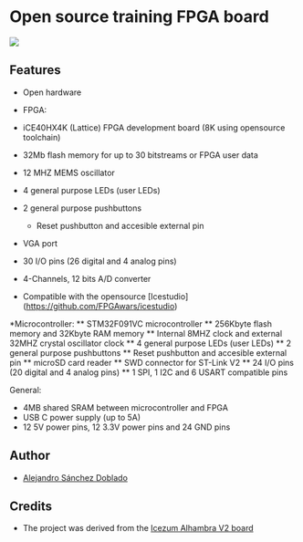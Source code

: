 # Open source training FPGA board


![](https://github.com/asdoblado96/TFG_2020_ASD/blob/master/Documentaci%C3%B3n/3dfinal.jpg)

## Features

* Open hardware

* FPGA:
* iCE40HX4K (Lattice) FPGA development board (8K using opensource toolchain)
* 32Mb flash memory for up to 30 bitstreams or FPGA user data
* 12 MHZ MEMS oscillator 
* 4 general purpose LEDs (user LEDs)
* 2 general purpose pushbuttons
    * Reset pushbutton and accesible external pin
* VGA port
* 30 I/O pins (26 digital and 4 analog pins)
* 4-Channels, 12 bits A/D converter
* Compatible with the opensource [Icestudio] (https://github.com/FPGAwars/icestudio)

*Microcontroller:
** STM32F091VC microcontroller
** 256Kbyte flash memory and 32Kbyte RAM memory
** Internal 8MHZ clock and external 32MHZ crystal oscillator clock
** 4 general purpose LEDs (user LEDs)
** 2 general purpose pushbuttons
** Reset pushbutton and accesible external pin
** microSD card reader
** SWD connector for ST-Link V2
** 24 I/O pins (20 digital and 4 analog pins)
** 1 SPI, 1 I2C and 6 USART compatible pins

General:
* 4MB shared SRAM between microcontroller and FPGA
* USB C power supply (up to 5A)
* 12 5V power pins, 12 3.3V power pins and 24 GND pins


## Author

* [Alejandro Sánchez Doblado](https://www.linkedin.com/in/alejandro-s%C3%A1nchez-doblado-014724183/)

## Credits

* The project was derived from the [Icezum Alhambra V2 board](https://github.com/FPGAwars/Alhambra-II-FPGA)
